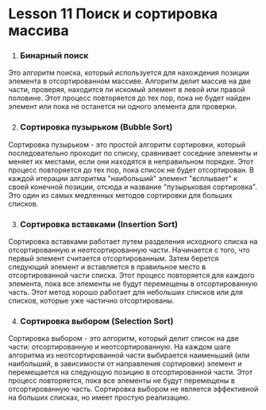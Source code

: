 # Lesson 11 Поиск и сортировка массива

1. ### Бинарный поиск
Это алгоритм поиска, который используется для нахождения позиции элемента в отсортированном массиве.
Алгоритм делит массив на две части, проверяя, находится ли искомый элемент в левой или правой половине. 
Этот процесс повторяется до тех пор, пока не будет найден элемент или пока не останется ни одного элемента для проверки.

2. ### Сортировка пузырьком (Bubble Sort)

Сортировка пузырьком - это простой алгоритм сортировки, который последовательно проходит по списку, 
сравнивает соседние элементы и меняет их местами, если они находятся в неправильном порядке. 
Этот процесс повторяется до тех пор, пока список не будет отсортирован. 
В каждой итерации алгоритма "наибольший" элемент "всплывает" к своей конечной позиции, 
отсюда и название "пузырьковая сортировка". 
Это один из самых медленных методов сортировки для больших списков.

3. ### Сортировка вставками (Insertion Sort)

Сортировка вставками работает путем разделения исходного списка на отсортированную и неотсортированную части. 
Начинается с того, что первый элемент считается отсортированным. 
Затем берется следующий элемент и вставляется в правильное место в отсортированной части списка. 
Этот процесс повторяется для каждого элемента, пока все элементы не будут перемещены в отсортированную часть. 
Этот метод хорошо работает для небольших списков или для списков, которые уже частично отсортированы.

4. ### Сортировка выбором (Selection Sort)

Сортировка выбором - это алгоритм, который делит список на две части: отсортированную и неотсортированную. 
На каждом шаге алгоритма из неотсортированной части выбирается наименьший (или наибольший, в зависимости 
от направления сортировки) элемент и перемещается на следующую позицию в отсортированной части. 
Этот процесс повторяется, пока все элементы не будут перемещены в отсортированную часть. 
Сортировка выбором не является эффективной на больших списках, но имеет простую реализацию.